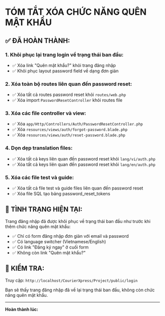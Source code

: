 # TÓM TẮT XÓA CHỨC NĂNG QUÊN MẬT KHẨU

## ✅ **ĐÃ HOÀN THÀNH:**

### **1. Khôi phục lại trang login về trạng thái ban đầu:**
- ✅ Xóa link "Quên mật khẩu?" khỏi trang đăng nhập
- ✅ Khôi phục layout password field về dạng đơn giản

### **2. Xóa toàn bộ routes liên quan đến password reset:**
- ✅ Xóa tất cả routes password reset khỏi `routes/web.php`
- ✅ Xóa import `PasswordResetController` khỏi routes file

### **3. Xóa các file controller và view:**
- ✅ Xóa `app/Http/Controllers/Auth/PasswordResetController.php`
- ✅ Xóa `resources/views/auth/forgot-password.blade.php`
- ✅ Xóa `resources/views/auth/reset-password.blade.php`

### **4. Dọn dẹp translation files:**
- ✅ Xóa tất cả keys liên quan đến password reset khỏi `lang/vi/auth.php`
- ✅ Xóa tất cả keys liên quan đến password reset khỏi `lang/en/auth.php`

### **5. Xóa các file test và guide:**
- ✅ Xóa tất cả file test và guide files liên quan đến password reset
- ✅ Xóa file SQL tạo bảng password_reset_tokens

## 🎯 **TÌNH TRẠNG HIỆN TẠI:**

Trang đăng nhập đã được khôi phục về trạng thái ban đầu như trước khi thêm chức năng quên mật khẩu:

- ✅ Chỉ có form đăng nhập đơn giản với email và password
- ✅ Có language switcher (Vietnamese/English)
- ✅ Có link "Đăng ký ngay" ở cuối form
- ✅ Không còn link "Quên mật khẩu?"

## 🚀 **KIỂM TRA:**

Truy cập: `http://localhost/CourierXpress/Project/public/login`

Bạn sẽ thấy trang đăng nhập đã về lại trạng thái ban đầu, không còn chức năng quên mật khẩu.

---
**Hoàn thành lúc:** <?= date('Y-m-d H:i:s') ?>